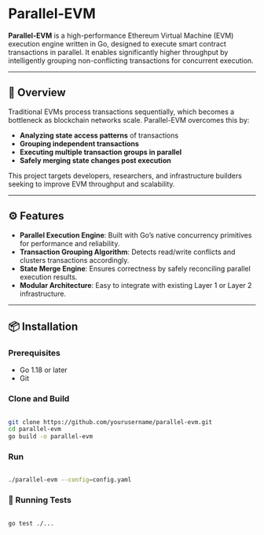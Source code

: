 # Parallel-EVM

**Parallel-EVM** is a high-performance Ethereum Virtual Machine (EVM) execution engine written in Go, designed to execute smart contract transactions in parallel. It enables significantly higher throughput by intelligently grouping non-conflicting transactions for concurrent execution.

---

## 🚀 Overview

Traditional EVMs process transactions sequentially, which becomes a bottleneck as blockchain networks scale. Parallel-EVM overcomes this by:

- **Analyzing state access patterns** of transactions
- **Grouping independent transactions**
- **Executing multiple transaction groups in parallel**
- **Safely merging state changes post execution**

This project targets developers, researchers, and infrastructure builders seeking to improve EVM throughput and scalability.

---

## ⚙️ Features

- **Parallel Execution Engine**: Built with Go’s native concurrency primitives for performance and reliability.
- **Transaction Grouping Algorithm**: Detects read/write conflicts and clusters transactions accordingly.
- **State Merge Engine**: Ensures correctness by safely reconciling parallel execution results.
- **Modular Architecture**: Easy to integrate with existing Layer 1 or Layer 2 infrastructure.

---

## 📦 Installation

### Prerequisites

- Go 1.18 or later  
- Git

### Clone and Build
```bash

git clone https://github.com/yourusername/parallel-evm.git
cd parallel-evm
go build -o parallel-evm
```
### Run

```bash

./parallel-evm --config=config.yaml
```
### 🧪 Running Tests

```bash

go test ./...
```

